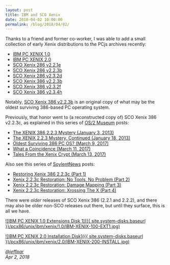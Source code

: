 ```yaml
---
layout: post
title: IBM and SCO Xenix
date: 2018-04-02 10:00:00
permalink: /blog/2018/04/02/
---
```


Thanks to a friend and former co-worker, I was able to add a small collection of early Xenix distributions to the PCjs
archives recently:

- [IBM PC XENIX 1.0](/disks/pcx86/unix/ibm/xenix/1.0/)
- [IBM PC XENIX 2.0](/disks/pcx86/unix/ibm/xenix/2.0/)
- [SCO Xenix 286 v2.2.1e](/disks/pcx86/unix/sco/xenix/286/2.2.1e/)
- [SCO Xenix 286 v2.2.3b](/disks/pcx86/unix/sco/xenix/286/2.2.3b/)
- [SCO Xenix 286 v2.3.2d](/disks/pcx86/unix/sco/xenix/286/2.3.2d/)
- [SCO Xenix 386 v2.2.3b](/disks/pcx86/unix/sco/xenix/386/2.2.3b/)
- [SCO Xenix 386 v2.3.2f](/disks/pcx86/unix/sco/xenix/386/2.3.2f/)
- [SCO Xenix 386 v2.3.4h](/disks/pcx86/unix/sco/xenix/386/2.3.4h/)

Notably, [SCO Xenix 386 v2.2.3b](/disks/pcx86/unix/sco/xenix/386/2.2.3b/) is an original copy of what may be the oldest
surviving 386-based PC operating system.

Previously, that honor went to (a reconstructed copy of) SCO Xenix 386 v2.2.3c, as explained in this series of
[OS/2 Museum](http://www.os2museum.com/) posts:

- [The XENIX 386 2.2.3 Mystery (January 3, 2013)](http://www.os2museum.com/wp/the-xenix-386-2-2-3-mystery/)
- [The XENIX 2.2.3 Mystery, Continued (January 18, 2013)](http://www.os2museum.com/wp/the-xenix-2-2-3-mystery-continued/)
- [Oldest Surviving 386 PC OS? (March 9, 2017)](http://www.os2museum.com/wp/oldest-surviving-386-pc-os/)
- [What a Coincidence (March 11, 2017)](http://www.os2museum.com/wp/what-a-coincidence/)
- [Tales From the Xenix Crypt (March 13, 2017)](http://www.os2museum.com/wp/tales-from-the-xenix-crypt/)

Also see this series of [SoylentNews](https://soylentnews.org/) posts:

- [Restoring Xenix 386 2.2.3c (Part 1)](https://soylentnews.org/article.pl?sid=17/03/03/1620222)
- [Xenix 2.2.3c Restoration: No Tools, No Problem (Part 2)](https://soylentnews.org/article.pl?sid=17/03/07/1632251)
- [Xenix 2.2.3c Restoration: Damage Mapping (Part 3)](https://soylentnews.org/article.pl?sid=17/03/11/2014253)
- [Xenix 2.2.3c Restoration: Xrossing The X (Part 4)](https://soylentnews.org/article.pl?sid=17/03/13/086250)

There were *older* releases of SCO Xenix 386 (2.2.1 and 2.2.2), and there may also be older non-SCO releases out there,
but until they surface, this is all we have.
 
[![IBM PC XENIX 1.0 Extensions Disk 1]({{ site.system-disks.baseurl }}/pcx86/unix/ibm/xenix/1.0/IBM-XENIX-100-EXT1.jpg)](/disks/pcx86/unix/ibm/xenix/1.0/)

[![IBM PC XENIX 2.0 Installation Disk]({{ site.system-disks.baseurl }}/pcx86/unix/ibm/xenix/2.0/IBM-XENIX-200-INSTALL.jpg)](/disks/pcx86/unix/ibm/xenix/2.0/)

*[@jeffpar](https://jeffpar.com)*  
*Apr 2, 2018*

